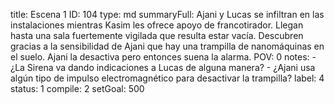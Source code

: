 title:          Escena 1
ID:             104
type:           md
summaryFull:    Ajani y Lucas se infiltran en las instalaciones mientras Kasim les ofrece apoyo de francotirador. Llegan hasta una sala fuertemente vigilada que resulta estar vacía. Descubren gracias a la sensibilidad de Ajani que hay una trampilla de nanomáquinas en el suelo. Ajani la desactiva pero entonces suena la alarma.
POV:            0
notes:          - ¿La Sirena va dando indicaciones a Lucas de alguna manera?
                - ¿Ajani usa algún tipo de impulso electromagnético para desactivar la trampilla?
label:          4
status:         1
compile:        2
setGoal:        500



